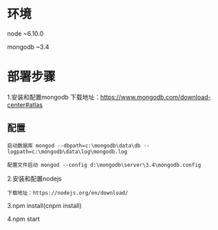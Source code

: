 # 环境

node ~6.10.0

mongodb ~3.4

# 部署步骤

1.安装和配置mongodb 下载地址：https://www.mongodb.com/download-center#atlas

  ## 配置

    启动数据库 mongod --dbpath=c:\mongodb\data\db --logpath=c:\mongodb\data\log\mongodb.log

    配置文件启动 mongod --config d:\mongodb\server\3.4\mongodb.config

2.安装和配置nodejs

    下载地址：https://nodejs.org/en/download/

3.npm install(cnpm install)  

4.npm start





